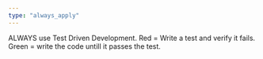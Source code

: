 ```yaml
---
type: "always_apply"
---
```


ALWAYS use Test Driven Development. Red = Write a test and verify it fails. Green = write the code untill it passes the test.